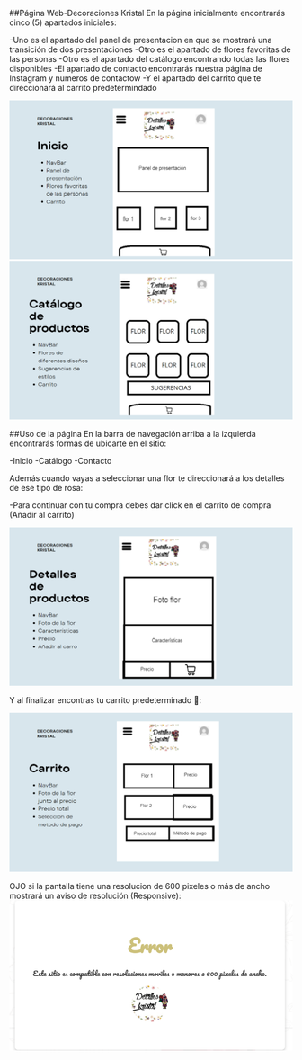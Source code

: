 ##Página Web-Decoraciones Kristal
En la página inicialmente encontrarás cinco (5) apartados iniciales:

-Uno es el apartado del panel de presentacion en que se mostrará una transición 
de dos presentaciones 
-Otro es el apartado de flores favoritas de las personas
-Otro es el apartado del catálogo encontrando todas las flores disponibles
-El apartado de contacto encontrarás nuestra página de Instagram y numeros de contactow
-Y el apartado del carrito que te direccionará al carrito predetermindado 

![alt text](image.png)
![alt text](image-1.png)

##Uso de la página
En la barra de navegación arriba a la izquierda encontrarás formas de ubicarte en el sitio:

-Inicio
-Catálogo
-Contacto

Además cuando vayas a seleccionar una flor te direccionará a los detalles de ese tipo de rosa:

-Para continuar con tu compra debes dar click en el carrito de compra (Añadir al carrito)

![alt text](image-3.png)

Y al finalizar encontras tu carrito predeterminado 🥳:

![alt text](image-4.png)

OJO si la pantalla tiene una resolucion de 600 pixeles o más de ancho mostrará un aviso de resolución (Responsive):
![alt text](image-5.png)
